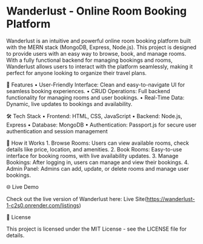 # Wanderlust - Online Room Booking Platform

Wanderlust is an intuitive and powerful online room booking platform built with the MERN stack (MongoDB, Express, Node.js). This project is designed to provide users with an easy way to browse, book, and manage rooms. With a fully functional backend for managing bookings and rooms, Wanderlust allows users to interact with the platform seamlessly, making it perfect for anyone looking to organize their travel plans.

🚀 Features
	•	User-Friendly Interface: Clean and easy-to-navigate UI for seamless booking experiences.
	•	CRUD Operations: Full backend functionality for managing rooms and user bookings.
	•	Real-Time Data: Dynamic, live updates to bookings and availability.

🛠️ Tech Stack
	•	Frontend: HTML, CSS, JavaScript
	•	Backend: Node.js, Express
	•	Database: MongoDB
	•	Authentication: Passport.js for secure user authentication and session management

🌟 How it Works
	1.	Browse Rooms: Users can view available rooms, check details like price, location, and amenities.
	2.	Book Rooms: Easy-to-use interface for booking rooms, with live availability updates.
	3.	Manage Bookings: After logging in, users can manage and view their bookings.
	4.	Admin Panel: Admins can add, update, or delete rooms and manage user bookings.

🌐 Live Demo

Check out the live version of Wanderlust here: Live Site(https://wanderlust-1-c2s0.onrender.com/listings)

📜 License

This project is licensed under the MIT License - see the LICENSE file for details.
